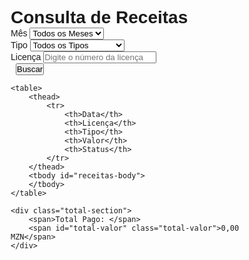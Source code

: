 <html><head><base href="https://example.com"><style>
* {
    box-sizing: border-box;
    margin: 0;
    padding: 0;
    font-family: Arial, sans-serif;
}

body {
    padding: 20px;
    background: #f5f5f5;
}

.container {
    max-width: 1200px;
    margin: 0 auto;
    background: white;
    padding: 20px;
    border-radius: 8px;
    box-shadow: 0 2px 4px rgba(0,0,0,0.1);
}

.filter-section {
    display: grid;
    grid-template-columns: repeat(auto-fit, minmax(200px, 1fr));
    gap: 15px;
    margin-bottom: 20px;
}

.input-group {
    display: flex;
    flex-direction: column;
}

label {
    margin-bottom: 5px;
    color: #666;
}

input, select {
    padding: 8px;
    border: 1px solid #ddd;
    border-radius: 4px;
    font-size: 14px;
}

button {
    padding: 8px 16px;
    background: #007bff;
    color: white;
    border: none;
    border-radius: 4px;
    cursor: pointer;
    transition: background 0.3s ease;
}

button:hover {
    background: #0056b3;
}

table {
    width: 100%;
    border-collapse: collapse;
    margin-top: 20px;
}

th, td {
    padding: 12px;
    text-align: left;
    border-bottom: 1px solid #ddd;
}

th {
    background: #f8f9fa;
    font-weight: bold;
}

tr:hover {
    background: #f5f5f5;
}

.status-pago {
    color: #28a745;
    font-weight: bold;
}

.status-pendente {
    color: #dc3545;
    font-weight: bold;
}

.total-section {
    margin-top: 20px;
    padding: 15px;
    background: #f8f9fa;
    border-radius: 4px;
    border: 1px solid #ddd;
}

.total-valor {
    font-size: 18px;
    font-weight: bold;
    color: #28a745;
}

@media (max-width: 768px) {
    .filter-section {
        grid-template-columns: 1fr;
    }
    
    table {
        display: block;
        overflow-x: auto;
    }
}
</style></head><body>
<div class="container">
    <h1>Consulta de Receitas</h1>
    <div class="filter-section">
        <div class="input-group">
            <label for="mes">Mês</label>
            <select id="mes">
                <option value="todos">Todos os Meses</option>
                <option value="1">Janeiro</option>
                <option value="2">Fevereiro</option>
                <option value="3">Março</option>
                <option value="4">Abril</option>
                <option value="5">Maio</option>
                <option value="6">Junho</option>
                <option value="7">Julho</option>
                <option value="8">Agosto</option>
                <option value="9">Setembro</option>
                <option value="10">Outubro</option>
                <option value="11">Novembro</option>
                <option value="12">Dezembro</option>
            </select>
        </div>
        <div class="input-group">
            <label for="tipo">Tipo</label>
            <select id="tipo">
                <option value="">Todos os Tipos</option>
                <option value="Camiao">Camiao</option>
                <option value="Multa">Multa</option>
                <option value="Taxe de Mercadoria">Taxe de Mercadoria</option>
                <option value="Taxi de Passageiro">Taxi de Passageiro</option>
                <option value="Transporte Funembre">Transporte Funembre</option>
                <option value="Taxi por Aplicativo">Taxi por Aplicativo</option>
            </select>
        </div>
        <div class="input-group">
            <label for="licenca">Licença</label>
            <input type="text" id="licenca" placeholder="Digite o número da licença" oninput="buscarReceitas()">
        </div>
        <div class="input-group">
            <label>&nbsp;</label>
            <button onclick="buscarReceitas()">Buscar</button>
        </div>
    </div>

    <table>
        <thead>
            <tr>
                <th>Data</th>
                <th>Licença</th>
                <th>Tipo</th>
                <th>Valor</th>
                <th>Status</th>
            </tr>
        </thead>
        <tbody id="receitas-body">
        </tbody>
    </table>

    <div class="total-section">
        <span>Total Pago: </span>
        <span id="total-valor" class="total-valor">0,00 MZN</span>
    </div>
</div>

<script>
function buscarReceitas() {
    const mes = document.getElementById('mes').value;
    const licenca = document.getElementById('licenca').value;
    const tipo = document.getElementById('tipo').value;
    
    const dadosPorMes = {
        1: [
            {data: '2024-01-15', licenca: 'ABC123', tipo: 'Camiao', valor: 150.00, status: 'Pago'},
            {data: '2024-01-10', licenca: 'XYZ789', tipo: 'Multa', valor: 293.47, status: 'Pendente'},
            {data: '2024-01-05', licenca: 'DEF456', tipo: 'Taxe de Mercadoria', valor: 85.90, status: 'Pago'}
        ],
        2: [
            {data: '2024-02-05', licenca: 'MNO345', tipo: 'Taxi por Aplicativo', valor: 180.00, status: 'Pago'},
            {data: '2024-02-12', licenca: 'PQR678', tipo: 'Taxe de Mercadoria', valor: 95.50, status: 'Pago'}
        ],
        3: [
            {data: '2024-03-03', licenca: 'YZA567', tipo: 'Taxi de Passageiro', valor: 680.00, status: 'Pago'},
            {data: '2024-03-08', licenca: 'BCD890', tipo: 'Transporte Funembre', valor: 110.00, status: 'Pago'}
        ],
        4: [
            {data: '2024-04-05', licenca: 'HIJ456', tipo: 'Multa', valor: 890.00, status: 'Pago'},
            {data: '2024-04-15', licenca: 'KLM789', tipo: 'Camiao', valor: 450.00, status: 'Pendente'}
        ],
        5: [
            {data: '2024-05-10', licenca: 'NOP012', tipo: 'Taxi por Aplicativo', valor: 320.00, status: 'Pago'},
            {data: '2024-05-20', licenca: 'QRS345', tipo: 'Transporte Funembre', valor: 550.00, status: 'Pendente'}
        ],
        6: [
            {data: '2024-06-08', licenca: 'TUV678', tipo: 'Taxe de Mercadoria', valor: 270.00, status: 'Pago'},
            {data: '2024-06-25', licenca: 'WXY901', tipo: 'Taxi de Passageiro', valor: 420.00, status: 'Pago'}
        ],
        7: [
            {data: '2024-07-12', licenca: 'ZAB234', tipo: 'Multa', valor: 150.00, status: 'Pendente'},
            {data: '2024-07-30', licenca: 'CDE567', tipo: 'Camiao', valor: 680.00, status: 'Pago'}
        ],
        8: [
            {data: '2024-08-05', licenca: 'FGH890', tipo: 'Taxi por Aplicativo', valor: 230.00, status: 'Pago'},
            {data: '2024-08-18', licenca: 'IJK123', tipo: 'Transporte Funembre', valor: 490.00, status: 'Pago'}
        ],
        9: [
            {data: '2024-09-10', licenca: 'LMN456', tipo: 'Taxe de Mercadoria', valor: 340.00, status: 'Pendente'},
            {data: '2024-09-22', licenca: 'OPQ789', tipo: 'Taxi de Passageiro', valor: 560.00, status: 'Pago'}
        ],
        10: [
            {data: '2024-10-08', licenca: 'RST012', tipo: 'Multa', valor: 420.00, status: 'Pago'},
            {data: '2024-10-25', licenca: 'UVW345', tipo: 'Camiao', valor: 730.00, status: 'Pendente'}
        ],
        11: [
            {data: '2024-11-15', licenca: 'XYZ678', tipo: 'Taxi por Aplicativo', valor: 280.00, status: 'Pago'},
            {data: '2024-11-28', licenca: 'ABC901', tipo: 'Transporte Funembre', valor: 620.00, status: 'Pago'}
        ],
        12: [
            {data: '2024-12-05', licenca: 'DEF234', tipo: 'Taxe de Mercadoria', valor: 390.00, status: 'Pendente'},
            {data: '2024-12-20', licenca: 'GHI567', tipo: 'Taxi de Passageiro', valor: 480.00, status: 'Pago'}
        ]
    };
    
    const tbody = document.getElementById('receitas-body');
    tbody.innerHTML = '';
    
    let receitasFiltradas = [];
    if (mes === 'todos') {
        Object.values(dadosPorMes).forEach(mesReceitas => {
            receitasFiltradas = receitasFiltradas.concat(mesReceitas);
        });
    } else {
        receitasFiltradas = dadosPorMes[mes] || [];
    }
    
    let receitasFinal = receitasFiltradas;
    
    if (licenca) {
        receitasFinal = receitasFinal.filter(r => r.licenca.toLowerCase().includes(licenca.toLowerCase()));
    }
    
    if (tipo) {
        receitasFinal = receitasFinal.filter(r => r.tipo === tipo);
    }
    
    let totalPago = 0;
    
    receitasFinal.forEach(receita => {
        if (receita.status === 'Pago') {
            totalPago += receita.valor;
        }
        
        const tr = document.createElement('tr');
        tr.innerHTML = `
            <td>${formatarData(receita.data)}</td>
            <td>${receita.licenca}</td>
            <td>${receita.tipo}</td>
            <td>${receita.valor.toFixed(2)} MZN</td>
            <td class="status-${receita.status.toLowerCase()}">${receita.status}</td>
        `;
        tbody.appendChild(tr);
    });
    
    document.getElementById('total-valor').textContent = `${totalPago.toFixed(2)} MZN`;
}

function formatarData(data) {
    return new Date(data).toLocaleDateString('pt-BR');
}

// Carregar dados iniciais
document.addEventListener('DOMContentLoaded', function() {
    buscarReceitas();
});
</script>
</body></html>
